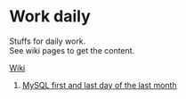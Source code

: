 # Work daily
Stuffs for daily work.   
See wiki pages to get the content.

[Wiki](https://github.com/franciscomoura/work-daily/wiki)
1.   [MySQL first and last day of the last month](https://github.com/franciscomoura/work-daily/wiki/MySQL-first-and-last-day-of-the-last-month)
